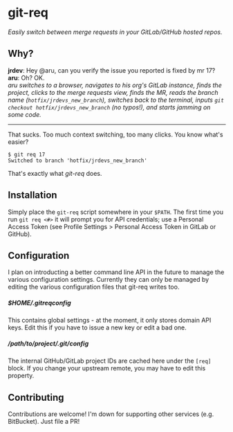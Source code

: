 git-req
=======

*Easily switch between merge requests in your GitLab/GitHub hosted repos.*

Why?
----

**jrdev**: Hey @aru, can you verify the issue you reported is fixed by mr 17?  
**aru**: Oh? OK.  
*aru switches to a browser, navigates to his org's GitLab instance, finds the project, clicks to the merge requests view, finds the MR, reads the branch name (`hotfix/jrdevs_new_branch`), switches back to the terminal, inputs `git checkout hotfix/jrdevs_new_branch` (no typos!), and starts jamming on some code.*

---

That sucks. Too much context switching, too many clicks.  You know what's easier?

```shell
$ git req 17
Switched to branch 'hotfix/jrdevs_new_branch'
```

That's exactly what *git-req* does.

Installation
------------

Simply place the `git-req` script somewhere in your `$PATH`. The first time you run `git req <#>` it will prompt you for API credentials; use a Personal Access Token (see Profile Settings > Personal Access Token in GitLab or GitHub).

Configuration
-------------

I plan on introducting a better command line API in the future to manage the various configuration settings.
Currently they can only be managed by editing the various configuration files that git-req writes too.

##### $HOME/.gitreqconfig

This contains global settings - at the moment, it only stores domain API keys. Edit this if you have to issue a new key or edit a bad one.

##### /path/to/project/.git/config

The internal GitHub/GitLab project IDs are cached here under the `[req]` block. If you change your upstream
remote, you may have to edit this property.

Contributing
------------

Contributions are welcome! I'm down for supporting other services (e.g. BitBucket). Just file a PR!
